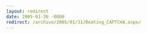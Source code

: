 ```yaml
---
layout: redirect
date: 2005-01-30 -0800
redirect: /archive/2005/01/31/Beating_CAPTCHA.aspx/
---
```

